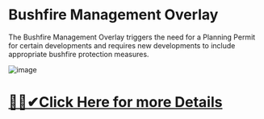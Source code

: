 # Bushfire Management Overlay




The Bushfire Management Overlay triggers the need for a Planning Permit for certain developments and requires new developments to include appropriate bushfire protection measures.


![image](https://github.com/user-attachments/assets/8646aef9-9c59-40da-8b40-e51a34cdc570)





# [🎉🚀✔Click Here for more Details](https://cryptonews.icu/bushfire-management-overlay/)
